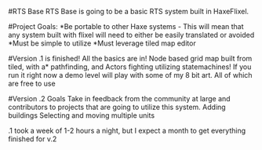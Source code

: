 #RTS Base
RTS Base is going to be a basic RTS system built in HaxeFlixel.


#Project Goals:
*Be portable to other Haxe systems - This will mean that any system built with flixel will need to either be easily translated or avoided
*Must be simple to utilize
*Must leverage tiled map editor

#Version .1 is finished! 
All the basics are in! Node based grid map built from tiled, with a* pathfinding, and Actors fighting utilizing statemachines! If you run it right now a demo level will play with some of my 8 bit art. All of which are free to use

#Version .2 Goals
Take in feedback from the community at large and contributors to projects that are going to utilize this system.
Adding buildings
Selecting and moving multiple units


.1 took a week of 1-2 hours a night, but I expect a month to get everything finished for v.2